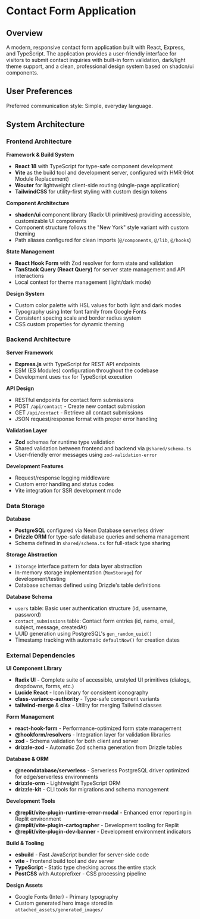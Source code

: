 # Contact Form Application

## Overview

A modern, responsive contact form application built with React, Express, and TypeScript. The application provides a user-friendly interface for visitors to submit contact inquiries with built-in form validation, dark/light theme support, and a clean, professional design system based on shadcn/ui components.

## User Preferences

Preferred communication style: Simple, everyday language.

## System Architecture

### Frontend Architecture

**Framework & Build System**
- **React 18** with TypeScript for type-safe component development
- **Vite** as the build tool and development server, configured with HMR (Hot Module Replacement)
- **Wouter** for lightweight client-side routing (single-page application)
- **TailwindCSS** for utility-first styling with custom design tokens

**Component Architecture**
- **shadcn/ui** component library (Radix UI primitives) providing accessible, customizable UI components
- Component structure follows the "New York" style variant with custom theming
- Path aliases configured for clean imports (`@/components`, `@/lib`, `@/hooks`)

**State Management**
- **React Hook Form** with Zod resolver for form state and validation
- **TanStack Query (React Query)** for server state management and API interactions
- Local context for theme management (light/dark mode)

**Design System**
- Custom color palette with HSL values for both light and dark modes
- Typography using Inter font family from Google Fonts
- Consistent spacing scale and border radius system
- CSS custom properties for dynamic theming

### Backend Architecture

**Server Framework**
- **Express.js** with TypeScript for REST API endpoints
- ESM (ES Modules) configuration throughout the codebase
- Development uses `tsx` for TypeScript execution

**API Design**
- RESTful endpoints for contact form submissions
- POST `/api/contact` - Create new contact submission
- GET `/api/contact` - Retrieve all contact submissions
- JSON request/response format with proper error handling

**Validation Layer**
- **Zod** schemas for runtime type validation
- Shared validation between frontend and backend via `@shared/schema.ts`
- User-friendly error messages using `zod-validation-error`

**Development Features**
- Request/response logging middleware
- Custom error handling and status codes
- Vite integration for SSR development mode

### Data Storage

**Database**
- **PostgreSQL** configured via Neon Database serverless driver
- **Drizzle ORM** for type-safe database queries and schema management
- Schema defined in `shared/schema.ts` for full-stack type sharing

**Storage Abstraction**
- `IStorage` interface pattern for data layer abstraction
- In-memory storage implementation (`MemStorage`) for development/testing
- Database schemas defined using Drizzle's table definitions

**Database Schema**
- `users` table: Basic user authentication structure (id, username, password)
- `contact_submissions` table: Contact form entries (id, name, email, subject, message, createdAt)
- UUID generation using PostgreSQL's `gen_random_uuid()`
- Timestamp tracking with automatic `defaultNow()` for creation dates

### External Dependencies

**UI Component Library**
- **Radix UI** - Complete suite of accessible, unstyled UI primitives (dialogs, dropdowns, forms, etc.)
- **Lucide React** - Icon library for consistent iconography
- **class-variance-authority** - Type-safe component variants
- **tailwind-merge** & **clsx** - Utility for merging Tailwind classes

**Form Management**
- **react-hook-form** - Performance-optimized form state management
- **@hookform/resolvers** - Integration layer for validation libraries
- **zod** - Schema validation for both client and server
- **drizzle-zod** - Automatic Zod schema generation from Drizzle tables

**Database & ORM**
- **@neondatabase/serverless** - Serverless PostgreSQL driver optimized for edge/serverless environments
- **drizzle-orm** - Lightweight TypeScript ORM
- **drizzle-kit** - CLI tools for migrations and schema management

**Development Tools**
- **@replit/vite-plugin-runtime-error-modal** - Enhanced error reporting in Replit environment
- **@replit/vite-plugin-cartographer** - Development tooling for Replit
- **@replit/vite-plugin-dev-banner** - Development environment indicators

**Build & Tooling**
- **esbuild** - Fast JavaScript bundler for server-side code
- **vite** - Frontend build tool and dev server
- **TypeScript** - Static type checking across the entire stack
- **PostCSS** with Autoprefixer - CSS processing pipeline

**Design Assets**
- Google Fonts (Inter) - Primary typography
- Custom generated hero image stored in `attached_assets/generated_images/`